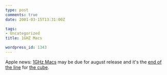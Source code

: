```yaml
---
type: post
comments: true
date: 2001-03-15T13:31:00Z

tags:
- Uncategorized
title: 1GHZ Macs

wordpress_id: 1343
---
```


Apple news: [1GHz Macs](http://www.theregister.co.uk/content/39/17613.html) may be due for august release and it's the [end of the line](http://www.theregister.co.uk/content/2/17608.html) for [the cube](http://www.apple.com/powermaccube/). 

